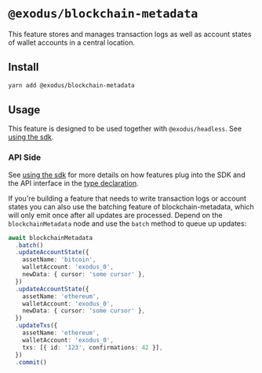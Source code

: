 # `@exodus/blockchain-metadata`

This feature stores and manages transaction logs as well as account states of wallet accounts in a central location.

## Install

```sh
yarn add @exodus/blockchain-metadata
```

## Usage

This feature is designed to be used together with `@exodus/headless`. See [using the sdk](../../docs/development/using-the-sdk.md).

### API Side

See [using the sdk](../../docs/development/using-the-sdk.md#setup-the-api-side) for more details on how features plug into the SDK and the API interface in the [type declaration](./api/index.d.ts).

If you're building a feature that needs to write transaction logs or account states you can also use the batching feature of blockchain-metadata, which will only emit once after all updates are processed. Depend on the `blockchainMetadata` node and use the `batch` method to queue up updates:

```ts
await blockchainMetadata
  .batch()
  .updateAccountState({
    assetName: 'bitcoin',
    walletAccount: 'exodus_0',
    newData: { cursor: 'some cursor' },
  })
  .updateAccountState({
    assetName: 'ethereum',
    walletAccount: 'exodus_0',
    newData: { cursor: 'some cursor' },
  })
  .updateTxs({
    assetName: 'ethereum',
    walletAccount: 'exodus_0',
    txs: [{ id: '123', confirmations: 42 }],
  })
  .commit()
```

